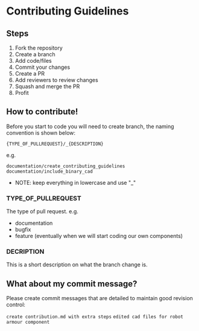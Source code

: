 # Contributing Guidelines

## Steps 

1. Fork the repository
2. Create a branch
3. Add code/files
4. Commit your changes
5. Create a PR
6. Add reviewers to review changes
7. Squash and merge the PR
8. Profit

## How to contribute!

Before you start to code you will need to create branch, the naming convention is shown below:

`{TYPE_OF_PULLREQUEST}/_{DESCRIPTION}`

e.g.

`documentation/create_contributing_guidelines`
`documentation/include_binary_cad`

- NOTE: keep everything in lowercase and use "\_"

### TYPE_OF_PULLREQUEST

The type of pull request.
e.g.

- documentation
- bugfix
- feature (eventually when we will start coding our own components)

### DECRIPTION

This is a short description on what the branch change is.

## What about my commit message?

Please create commit messages that are detailed to maintain good revision control:

`create contribution.md with extra steps`
`edited cad files for robot armour component`
